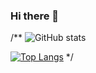 ### Hi there 👋
/**
![GitHub stats](https://github-readme-stats.vercel.app/api?username=ptvyas&theme=default&show_icons=true)

[![Top Langs](https://github-readme-stats.vercel.app/api/top-langs/?username=ptvyas&langs_count=10&layout=compact&theme=default)](https://github.com/anuraghazra/github-readme-stats)
*/
